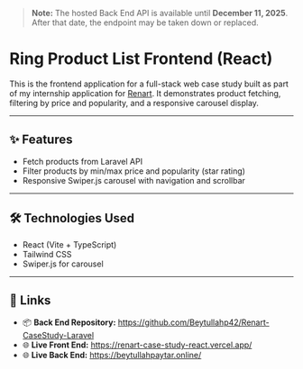 > **Note:** The hosted Back End API is available until **December 11, 2025**. After that date, the endpoint may be taken down or replaced.

# Ring Product List Frontend (React)

This is the frontend application for a full-stack web case study built as part of my internship application for [Renart](https://www.renartglobal.com/). It demonstrates product fetching, filtering by price and popularity, and a responsive carousel display.

---

## ✨ Features

- Fetch products from Laravel API
- Filter products by min/max price and popularity (star rating)
- Responsive Swiper.js carousel with navigation and scrollbar

---

## 🛠️ Technologies Used

- React (Vite + TypeScript)
- Tailwind CSS
- Swiper.js for carousel

---

## 🔗 Links

- 📦 **Back End Repository:** https://github.com/Beytullahp42/Renart-CaseStudy-Laravel
- 🌐 **Live Front End:** https://renart-case-study-react.vercel.app/
- 🌐 **Live Back End:** https://beytullahpaytar.online/
